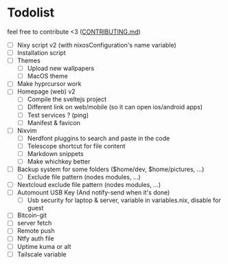 # Todolist

feel free to contribute <3 ([CONTRIBUTING.md](CONTRIBUTING.md))

- [ ] Nixy script v2 (with nixosConfiguration's name variable)
- [ ] Installation script
- [ ] Themes
  - [ ] Upload new wallpapers
  - [ ] MacOS theme
- [ ] Make hyprcursor work
- [ ] Homepage (web) v2
  - [ ] Compile the sveltejs project
  - [ ] Different link on web/mobile (so it can open ios/android apps)
  - [ ] Test services ? (ping)
  - [ ] Manifest & favicon
- [ ] Nixvim
  - [ ] Nerdfont pluggins to search and paste in the code
  - [ ] Telescope shortcut for file content
  - [ ] Markdown snippets
  - [ ] Make whichkey better
- [ ] Backup system for some folders ($home/dev, $home/pictures, ...)
  - [ ] Exclude file pattern (nodes modules, ...)
- [ ] Nextcloud exclude file pattern (nodes modules, ...)
- [ ] Automount USB Key (And notify-send when it's done)
  - [ ] Usb security for laptop & server, variable in variables.nix, disable for guest
- [ ] Bitcoin-git
- [ ] server fetch
- [ ] Remote push
- [ ] Ntfy auth file
- [ ] Uptime kuma or alt
- [ ] Tailscale variable